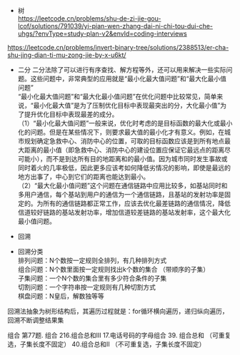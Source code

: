  - 树  
https://leetcode.cn/problems/shu-de-zi-jie-gou-lcof/solutions/791039/yi-pian-wen-zhang-dai-ni-chi-tou-dui-che-uhgs/?envType=study-plan-v2&envId=coding-interviews

https://leetcode.cn/problems/invert-binary-tree/solutions/2388513/er-cha-shu-jing-dian-ti-mu-zong-jie-by-x-u6kt/

 - 二分
二分法除了可以进行有序查找、解方程等外，还可以用来解决一些实际问题。这些问题中，非常典型的应用就是“最小化最大值问题”和“最大化最小值问题”  
“最小化最大值问题”和“最大化最小值问题”在优化问题中比较常见，简单来说，“最小化最大值”是为了压制优化目标中表现最突出的分，大化最小值”为了提升优化目标中表现最差的成分。   
（1）“最小化最大值问题”一般来说，优化时考虑的是目标函数的最大化或最小化的问题。但是在某些情况下，则要求最大值的最小化才有意义。例如，在城市规划确定急救中心、消防中心的位置，可取的目标函数应该是到所有地点最大距离的最小值（即急救中心、消防中心的建设位置应保证它最远点的距离尽可能小），而不是到达所有目的地距离和的最小值。因为城市同时发生事故或同时着火的几率极低，因此更多应该考如何降低劣情况的影响，即使是最远的地方出事了，中心到它们的距离也能达到最小。  
（2）“最大化最小值问题”这个问题在通信链路中应用比较多，如基站同时和多用户通信，每个基站到用户的通信为一个通信链路，且基站的发射功率是固定的。为所有的通信链路都正常工作，应该去优化最差链路的通信情况，降低信道较好链路的基站发射功率，增加信道较差链路的基站发射率，这个最大化最小值问题。

 - 回溯  
 - 回溯分类  
排列问题：N个数按一定规则全排列，有几种排列方式  
组合问题：N个数里面按一定规则找出k个数的集合 （带顺序的子集）  
子集问题：一个N个数的集合里有多少符合条件的子集  
切割问题：一个字符串按一定规则有几种切割方式  
棋盘问题：N皇后，解数独等等  

回溯法抽象为树形结构后，其遍历过程就是：for循环横向遍历，递归纵向遍历，回溯不断调整结果集  

组合
第77题. 组合
216.组合总和III
17.电话号码的字母组合
39. 组合总和 （可重复选，子集长度不固定）
40.组合总和II （不可重复选，子集长度不固定）